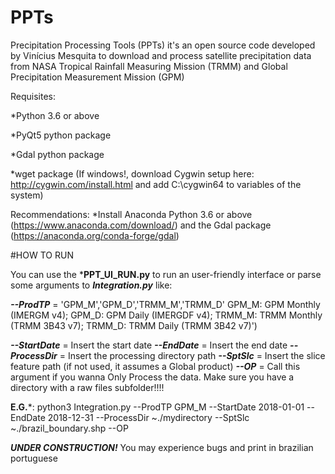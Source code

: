 # PPTs
Precipitation Processing Tools (PPTs) it's an open source code developed by Vinícius Mesquita to download and process satellite precipitation data from NASA Tropical Rainfall Measuring Mission (TRMM) and Global Precipitation Measurement Mission (GPM)

Requisites:

  *Python 3.6 or above
  
  *PyQt5 python package
  
  *Gdal python package
  
  *wget package (If windows!, download Cygwin setup here: http://cygwin.com/install.html and add C:\cygwin64 to variables of the system)
  
  
Recommendations: 
  *Install Anaconda Python 3.6 or above (https://www.anaconda.com/download/) and the Gdal package (https://anaconda.org/conda-forge/gdal)

#HOW TO RUN

You can use the ***PPT_UI_RUN.py** to run an user-friendly interface or parse some arguments to ***Integration.py*** like:


***--ProdTP*** = 'GPM_M','GPM_D','TRMM_M','TRMM_D'
GPM_M: GPM Monthly (IMERGM v4);
GPM_D: GPM Daily (IMERGDF v4);
TRMM_M: TRMM Monthly (TRMM 3B43 v7);
TRMM_D: TRMM Daily (TRMM 3B42 v7)')
	
***--StartDate*** = Insert the start date
***--EndDate*** = Insert the end date
***--ProcessDir*** = Insert the processing directory path
***--SptSlc*** = Insert the slice feature path (if not used, it assumes a Global product)
***--OP*** = Call this argument if you wanna Only Process the data. Make sure you have a directory with a raw files subfolder!!!!
 
 
 **E.G.***: python3 Integration.py --ProdTP GPM_M --StartDate 2018-01-01 --EndDate 2018-12-31 --ProcessDir ~./mydirectory --SptSlc ~./brazil_boundary.shp --OP
 
 
 ***UNDER CONSTRUCTION!***
 You may experience bugs and print in brazilian portuguese
 
 
